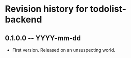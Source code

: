 # Revision history for todolist-backend

## 0.1.0.0 -- YYYY-mm-dd

* First version. Released on an unsuspecting world.
